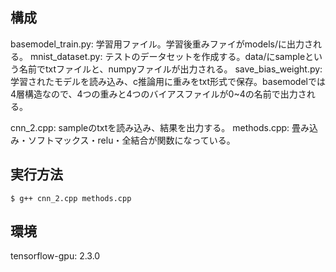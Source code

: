 ## 構成
basemodel_train.py: 学習用ファイル。学習後重みファイがmodels/に出力される。
mnist_dataset.py: テストのデータセットを作成する。data/にsampleという名前でtxtファイルと、numpyファイルが出力される。
save_bias_weight.py: 学習されたモデルを読み込み、c推論用に重みをtxt形式で保存。basemodelでは4層構造なので、4つの重みと4つのバイアスファイルが0~4の名前で出力される。

cnn_2.cpp: sampleのtxtを読み込み、結果を出力する。
methods.cpp: 畳み込み・ソフトマックス・relu・全結合が関数になっている。


## 実行方法
`$ g++ cnn_2.cpp methods.cpp`

## 環境
tensorflow-gpu: 2.3.0